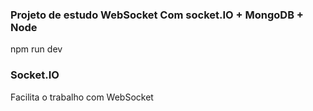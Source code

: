 ### Projeto de estudo WebSocket Com socket.IO + MongoDB + Node


npm run dev



### Socket.IO
Facilita o trabalho com WebSocket
